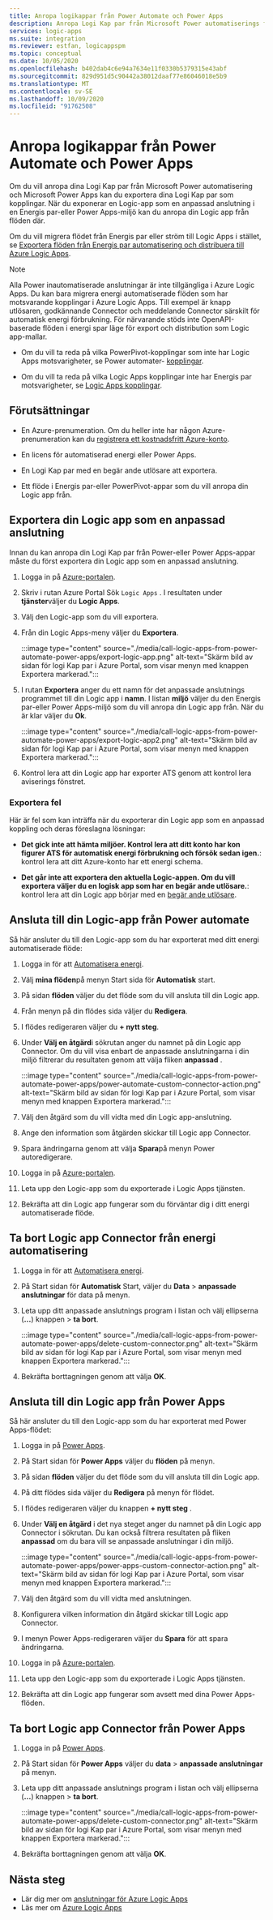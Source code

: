 ```yaml
---
title: Anropa logikappar från Power Automate och Power Apps
description: Anropa Logi Kap par från Microsoft Power automatiserings flöden genom att exportera Logic Apps som kopplingar.
services: logic-apps
ms.suite: integration
ms.reviewer: estfan, logicappspm
ms.topic: conceptual
ms.date: 10/05/2020
ms.openlocfilehash: b402dab4c6e94a7634e11f0330b5379315e43abf
ms.sourcegitcommit: 829d951d5c90442a38012daaf77e86046018e5b9
ms.translationtype: MT
ms.contentlocale: sv-SE
ms.lasthandoff: 10/09/2020
ms.locfileid: "91762508"
---
```

# <a name="call-logic-apps-from-power-automate-and-power-apps"></a>Anropa logikappar från Power Automate och Power Apps

Om du vill anropa dina Logi Kap par från Microsoft Power automatisering och Microsoft Power Apps kan du exportera dina Logi Kap par som kopplingar. När du exponerar en Logic-app som en anpassad anslutning i en Energis par-eller Power Apps-miljö kan du anropa din Logic app från flöden där.

Om du vill migrera flödet från Energis par eller ström till Logic Apps i stället, se [Exportera flöden från Energis par automatisering och distribuera till Azure Logic Apps](export-from-microsoft-flow-logic-app-template.md).

> [!NOTE]
> Alla Power inautomatiserade anslutningar är inte tillgängliga i Azure Logic Apps. Du kan bara migrera energi automatiserade flöden som har motsvarande kopplingar i Azure Logic Apps. Till exempel är knapp utlösaren, godkännande Connector och meddelande Connector särskilt för automatisk energi förbrukning. För närvarande stöds inte OpenAPI-baserade flöden i energi spar läge för export och distribution som Logic app-mallar.
>
> * Om du vill ta reda på vilka PowerPivot-kopplingar som inte har Logic Apps motsvarigheter, se Power automater- [kopplingar](/connectors/connector-reference/connector-reference-powerautomate-connectors).
>
> * Om du vill ta reda på vilka Logic Apps kopplingar inte har Energis par motsvarigheter, se [Logic Apps kopplingar](/connectors/connector-reference/connector-reference-powerautomate-connectors).

## <a name="prerequisites"></a>Förutsättningar

* En Azure-prenumeration. Om du heller inte har någon Azure-prenumeration kan du [registrera ett kostnadsfritt Azure-konto](https://azure.microsoft.com/free/).

* En licens för automatiserad energi eller Power Apps.

* En Logi Kap par med en begär ande utlösare att exportera.

* Ett flöde i Energis par-eller PowerPivot-appar som du vill anropa din Logic app från.

## <a name="export-your-logic-app-as-a-custom-connector"></a>Exportera din Logic app som en anpassad anslutning

Innan du kan anropa din Logi Kap par från Power-eller Power Apps-appar måste du först exportera din Logic app som en anpassad anslutning.

1. Logga in på [Azure-portalen](https://portal.azure.com).

1. Skriv i rutan Azure Portal Sök `Logic Apps` . I resultaten under **tjänster**väljer du **Logic Apps**.

1. Välj den Logic-app som du vill exportera.

1. Från din Logic Apps-meny väljer du **Exportera**.

    :::image type="content" source="./media/call-logic-apps-from-power-automate-power-apps/export-logic-app.png" alt-text="Skärm bild av sidan för logi Kap par i Azure Portal, som visar menyn med knappen Exportera markerad.":::

1. I rutan **Exportera** anger du ett namn för det anpassade anslutnings programmet till din Logic app i **namn**. I listan **miljö** väljer du den Energis par-eller Power Apps-miljö som du vill anropa din Logic app från. När du är klar väljer du **Ok**.

    :::image type="content" source="./media/call-logic-apps-from-power-automate-power-apps/export-logic-app2.png" alt-text="Skärm bild av sidan för logi Kap par i Azure Portal, som visar menyn med knappen Exportera markerad.":::

1. Kontrol lera att din Logic app har exporter ATS genom att kontrol lera aviserings fönstret.

### <a name="exporting-errors"></a>Exportera fel

Här är fel som kan inträffa när du exporterar din Logic app som en anpassad koppling och deras föreslagna lösningar:

* **Det gick inte att hämta miljöer. Kontrol lera att ditt konto har kon figurer ATS för automatisk energi förbrukning och försök sedan igen.**: kontrol lera att ditt Azure-konto har ett energi schema.

* **Det går inte att exportera den aktuella Logic-appen. Om du vill exportera väljer du en logisk app som har en begär ande utlösare.**: kontrol lera att din Logic app börjar med en [begär ande utlösare](./logic-apps-workflow-actions-triggers.md#request-trigger).

## <a name="connect-to-your-logic-app-from-power-automate"></a>Ansluta till din Logic-app från Power automate

Så här ansluter du till den Logic-app som du har exporterat med ditt energi automatiserade flöde:

1. Logga in för att [Automatisera energi](https://flow.microsoft.com).

1. Välj **mina flöden**på menyn Start sida för **Automatisk** start.

1. På sidan **flöden** väljer du det flöde som du vill ansluta till din Logic app.

1. Från menyn på din flödes sida väljer du **Redigera**.

1. I flödes redigeraren väljer du **&#43; nytt steg**.

1. Under **Välj en åtgärd**i sökrutan anger du namnet på din Logic app Connector. Om du vill visa enbart de anpassade anslutningarna i din miljö filtrerar du resultaten genom att välja fliken **anpassad** .

    :::image type="content" source="./media/call-logic-apps-from-power-automate-power-apps/power-automate-custom-connector-action.png" alt-text="Skärm bild av sidan för logi Kap par i Azure Portal, som visar menyn med knappen Exportera markerad.":::

1. Välj den åtgärd som du vill vidta med din Logic app-anslutning. 

1. Ange den information som åtgärden skickar till Logic app Connector.

1. Spara ändringarna genom att välja **Spara**på menyn Power autoredigerare.

1. Logga in på [Azure-portalen](https://portal.azure.com).

1. Leta upp den Logic-app som du exporterade i Logic Apps tjänsten.

1. Bekräfta att din Logic app fungerar som du förväntar dig i ditt energi automatiserade flöde.

## <a name="delete-logic-app-connector-from-power-automate"></a>Ta bort Logic app Connector från energi automatisering

1. Logga in för att [Automatisera energi](https://flow.microsoft.com).

1. På Start sidan för **Automatisk** Start, väljer du **Data** &gt; **anpassade anslutningar** för data på menyn.

1. Leta upp ditt anpassade anslutnings program i listan och välj ellipserna (**...**) knappen &gt; **ta bort**.

    :::image type="content" source="./media/call-logic-apps-from-power-automate-power-apps/delete-custom-connector.png" alt-text="Skärm bild av sidan för logi Kap par i Azure Portal, som visar menyn med knappen Exportera markerad.":::

1. Bekräfta borttagningen genom att välja **OK**.

## <a name="connect-to-your-logic-app-from-power-apps"></a>Ansluta till din Logic app från Power Apps

Så här ansluter du till den Logic-app som du har exporterat med Power Apps-flödet:

1. Logga in på [Power Apps](https://powerapps.microsoft.com/).

1. På Start sidan för **Power Apps** väljer du **flöden** på menyn.

1. På sidan **flöden** väljer du det flöde som du vill ansluta till din Logic app.

1. På ditt flödes sida väljer du **Redigera** på menyn för flödet.

1. I flödes redigeraren väljer du knappen **&#43; nytt steg** .

1. Under **Välj en åtgärd** i det nya steget anger du namnet på din Logic app Connector i sökrutan. Du kan också filtrera resultaten på fliken **anpassad** om du bara vill se anpassade anslutningar i din miljö.

    :::image type="content" source="./media/call-logic-apps-from-power-automate-power-apps/power-apps-custom-connector-action.png" alt-text="Skärm bild av sidan för logi Kap par i Azure Portal, som visar menyn med knappen Exportera markerad.":::

1. Välj den åtgärd som du vill vidta med anslutningen. 

1. Konfigurera vilken information din åtgärd skickar till Logic app Connector.

1. I menyn Power Apps-redigeraren väljer du **Spara** för att spara ändringarna. 

1. Logga in på [Azure-portalen](https://portal.azure.com).

1. Leta upp den Logic-app som du exporterade i Logic Apps tjänsten.

1. Bekräfta att din Logic app fungerar som avsett med dina Power Apps-flöden.

## <a name="delete-logic-app-connector-from-power-apps"></a>Ta bort Logic app Connector från Power Apps

1. Logga in på [Power Apps](https://powerapps.microsoft.com).

1. På Start sidan för **Power Apps** väljer du **data** &gt; **anpassade anslutningar** på menyn.

1. Leta upp ditt anpassade anslutnings program i listan och välj ellipserna (**...**) knappen &gt; **ta bort**.

    :::image type="content" source="./media/call-logic-apps-from-power-automate-power-apps/delete-custom-connector.png" alt-text="Skärm bild av sidan för logi Kap par i Azure Portal, som visar menyn med knappen Exportera markerad.":::

1. Bekräfta borttagningen genom att välja **OK**.

## <a name="next-steps"></a>Nästa steg

* Lär dig mer om [anslutningar för Azure Logic Apps](../connectors/apis-list.md)
* Läs mer om [Azure Logic Apps](../logic-apps/logic-apps-overview.md)
